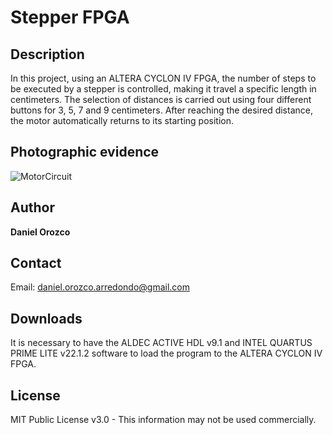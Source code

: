 # Stepper FPGA
## Description
In this project, using an ALTERA CYCLON IV FPGA, the number of steps to be executed by a stepper is controlled, making it travel a specific length in centimeters. The selection of distances is carried out using four different buttons for 3, 5, 7 and 9 centimeters. After reaching the desired distance, the motor automatically returns to its starting position.

## Photographic evidence
![MotorCircuit](https://github.com/DanielOrozcoA/Secuencias-de-LEDs/assets/152805004/1ead010b-1dbe-4171-8160-b0d0b7fbde40)

## Author
**Daniel Orozco**

## Contact
Email: daniel.orozco.arredondo@gmail.com

## Downloads
It is necessary to have the ALDEC ACTIVE HDL v9.1 and INTEL QUARTUS PRIME LITE v22.1.2 software to load the program to the ALTERA CYCLON IV FPGA.

## License
MIT Public License v3.0 - This information may not be used commercially.
